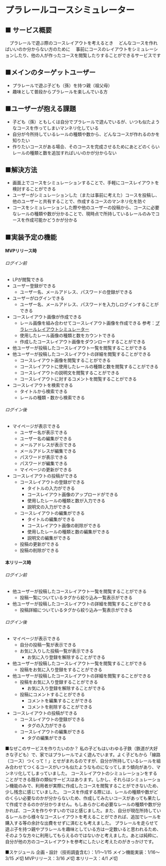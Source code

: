 # プラレールコースシミュレーター
## ■ サービス概要
　プラレールで遊ぶ際のコースレイアウトを考えるとき
　どんなコースを作ればいいのか分からない方のために
　事前にコースのレイアウトをシミュレーションしたり、他の人が作ったコースを閲覧したりすることができるサービスです

## ■メインのターゲットユーザー
- プラレールで遊ぶ子ども（孫）を持つ親（祖父母）
- 趣味として普段からプラレールを楽しんでいる方

## ■ユーザーが抱える課題
- 子ども（孫）ともしくは自分でプラレールで遊んでいるが、いつも似たようなコースを作ってしまいマンネリ化している
- 自分が今所持しているレールの種類や数から、どんなコースが作れるのかを知りたい
- 作りたいコースがある場合、そのコースを完成させるためにあとどのくらいレールの種類と数を追加すればいいのかが分からない

## ■解決方法
- 画面上でコースをシミュレーションすることで、手軽にコースレイアウトを検討することができる
- ユーザーがシミュレーションした（または事前に考えた）コースを投稿し、他のユーザーと共有することで、作成するコースのマンネリ化を防ぐ
- コースをシミュレーションした際や他のユーザーの投稿から、コースに必要なレールの種類や数が分かることで、現時点で所持しているレールのみでコースを作成可能かどうかが分かる

## ■実装予定の機能
#### MVPリリース時
###### ログイン前
- LPが閲覧できる
- ユーザー登録ができる
  - ユーザー名、メールアドレス、パスワードの登録ができる
- ユーザーがログインできる
  - ユーザー名、メールアドレス、パスワードを入力しログインすることができる
- コースレイアウト画像が作成できる
  - レール画像を組み合わせてコースレイアウト画像を作成できる
    参考：[プラレールレイアウトシミュレーター](https://w.atwiki.jp/plalayout/pages/80.html)
  - 使用したレール画像の種類と数をカウントできる
  - 作成したコースレイアウト画像をダウンロードすることができる
- 他ユーザーが投稿したコースレイアウト一覧を閲覧することができる
- 他ユーザーが投稿したコースレイアウトの詳細を閲覧することができる
  - コースレイアウト画像を閲覧することができる
  - コースレイアウトに使用したレールの種類と数を閲覧することができる
  - コースレイアウトの説明文を閲覧することができる
  - コースレイアウトに対するコメントを閲覧することができる
- コースレイアウトを検索できる
  - タイトルから検索できる
  - レールの種類・数から検索できる
###### ログイン後
- マイページが表示できる
  - ユーザー名が表示できる
  - ユーザー名の編集ができる
  - メールアドレスが表示できる
  - メールアドレスが編集できる
  - パスワードが表示できる
  - パスワードが編集できる
  - マイページの更新ができる
- コースレイアウトの投稿ができる
  - コースレイアウトの登録ができる
    - タイトルの入力ができる
    - コースレイアウト画像のアップロードができる
    - 使用したレールの種類と数が入力できる
    - 説明文の入力ができる
  - コースレイアウトの編集ができる
    - タイトルの編集ができる
    - コースレイアウト画像の削除ができる
    - 使用したレールの種類と数の編集ができる
    - 説明文の編集ができる
  - 投稿の更新ができる
  - 投稿の削除ができる
#### 本リリース時
###### ログイン前
- 他ユーザーが投稿したコースレイアウト一覧を閲覧することができる
  - 投稿一覧についているタグから絞り込み一覧表示ができる
- 他ユーザーが投稿したコースレイアウトの詳細を閲覧することができる
  - 投稿詳細についているタグから絞り込み一覧表示ができる
###### ログイン後
- マイページが表示できる
  - 自分の投稿一覧が表示できる
  - お気に入りした投稿一覧が表示できる
    - お気に入り登録を解除することができる
- 他ユーザーが投稿したコースレイアウト一覧を閲覧することができる
  - 投稿をお気に入り登録をすることができる
- 他ユーザーが投稿したコースレイアウトの詳細を閲覧することができる
  - 投稿をお気に入り登録することができる
    - お気に入り登録を解除することができる
  - 投稿にコメントすることができる
    - コメントを編集することができる
    - コメントを削除することができる
- コースレイアウトの投稿ができる
  - コースレイアウトの登録ができる
    - タグの入力ができる
  - コースレイアウトの編集ができる
    - タグの編集ができる

■なぜこのサービスを作りたいのか？
私の子どもはいわゆる子鉄（鉄道が大好きな子ども）で、家ではプラレールでよく遊んでいます。よく子どもから「線路（コース）つくって！」とせがまれるのですが、自分が所持しているレールを組み合わせてつくるコースがいつも似たようなものになってしまう傾向があり、マンネリ化してしまっていました。
コースレイアウトのシミュレーションをすることができる既存の類似サービスはあります。しかし、それらはシミュレーション機能のみで、利用者が実際に作成したコースを閲覧することができないため、少し残念に感じていました。
コースを作成する際には、レールの種類や数がどのくらい必要なのかが分からないため、作成してみたいコースがあっても果たして作成できるのかが分かりません。もしあらかじめ必要なレールの種類や数が分かれば、コースを作りやすいのではと感じました。また、自分が現在所持しているレールから様々なコースレイアウトを考えることができれば、追加でレールを購入する等の余計な出費をせずに済むとも考えました。
プラレールを走らせて遊ぶ子を持つ親やプラレールを趣味としている方は一定数いると思われるため、そのような方々に利用してもらえるのではないかと考えました。あとは純粋に、自分が他の方のコースレイアウトを参考にしたいと考えたのがきっかけです。

■スケジュール
企画・設計（技術調査含む）：1/1〜1/15
メイン機能実装：1/16〜3/15 〆切
MVPリリース：3/16 〆切
本リリース：4/1 〆切
